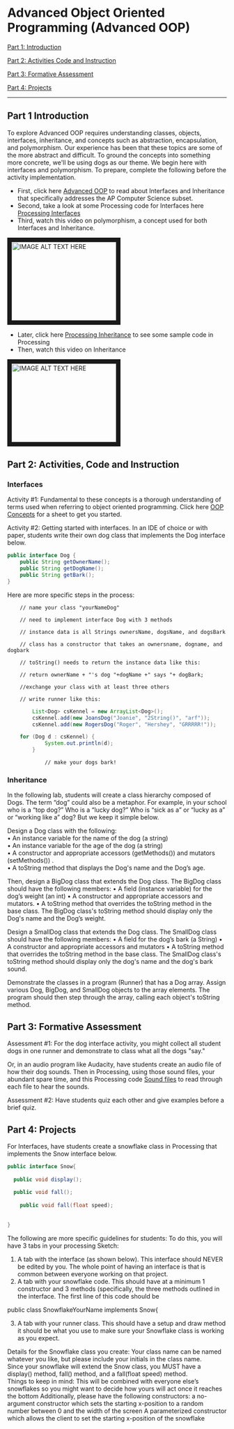 # Advanced Object Oriented Programming (Advanced OOP)

[Part 1: Introduction](#part-1-introduction)

[Part 2: Activities Code and Instruction](#part-2-activities-code-and-instruction)

[Part 3: Formative Assessment](#part-3-formative-assessment)

[Part 4: Projects](#part-4-projects)

---

## Part 1 Introduction

To explore Advanced OOP requires understanding classes, objects, interfaces, inheritance, and concepts such as abstraction, encapsulation, and polymorphism.  Our experience has been that these topics are some of the more abstract and difficult.  To ground the concepts into something more concrete, we'll be using dogs as our theme.  We begin here with interfaces and polymorphism.  To prepare, complete the following before the activity implementation.

* First, click here [Advanced OOP](https://runestone.academy/runestone/static/JavaReview/index.html) to read about Interfaces and Inheritance that specifically addresses the AP Computer Science subset.
* Second, take a look at some Processing code for Interfaces here [Processing Interfaces](
https://processing.org/reference/implements.html) 
* Third, watch this video on polymorphism, a concept used for both Interfaces and Inheritance. 

<a href="http://www.youtube.com/watch?feature=player_embedded&v=e6eXD8DHc_A
" target="_blank"><img src="https://img.youtube.com/vi/qqYOYIVrso0/hqdefault.jpg" 
alt="IMAGE ALT TEXT HERE" width="240" height="180" border="10" /></a>

* Later, click here  [Processing Inheritance](
http://learningprocessing.com/examples/chp22/example-22-01-inheritance) to see some sample code in Processing
* Then, watch this video on Inheritance

<a href="http://www.youtube.com/watch?feature=player_embedded&v=e6eXD8DHc_A
" target="_blank"><img src="http://img.youtube.com/vi/e6eXD8DHc_A/0.jpg" 
alt="IMAGE ALT TEXT HERE" width="240" height="180" border="10" /></a>




## Part 2: Activities, Code and Instruction

### Interfaces
Activity #1:  Fundamental to these concepts is a thorough understanding of terms used when referring to object oriented programming.  Click here  [OOP Concepts](
https://docs.google.com/document/d/1u3BpoNlyrw3QzdOsm-rxMtCWDjyJW4Q1BfKRHbelO-c/edit?usp=sharing) for a sheet to get you started. 

Activity #2:  Getting started with interfaces.  In an IDE of choice or with paper, students write their own dog class that implements the Dog interface below.

```java
public interface Dog {
	public String getOwnerName();
	public String getDogName();
	public String getBark();
}
```
Here are more specific steps in the process:

		// name your class "yourNameDog"
		
		// need to implement interface Dog with 3 methods
		
		// instance data is all Strings ownersName, dogsName, and dogsBark
		
		// class has a constructor that takes an ownersname, dogname, and dogbark
		
		// toString() needs to return the instance data like this:
		
		// return ownerName + "'s dog "+dogName +" says "+ dogBark;
		
		//exchange your class with at least three others
		
		// write runner like this:
```java
		List<Dog> csKennel = new ArrayList<Dog>();
		csKennel.add(new JoansDog("Joanie", "2String()", "arf"));
		csKennel.add(new RogersDog("Roger", "Hershey", "GRRRRR!"));

	for (Dog d : csKennel) {
			System.out.println(d);
		}
```
                // make your dogs bark!

### Inheritance
In the following lab, students will create a class hierarchy composed of Dogs.  The term “dog” could also be a metaphor.  For example, in your school who is a “top dog?”  Who is a “lucky dog?”  Who is “sick as a” or “lucky as a” or “working like a” dog?  But we keep it simple below.

Design a Dog class with the following:  
• An instance variable for the name of the dog (a string)  
• An instance variable for the age of the dog (a string)  
• A constructor and appropriate accessors (getMethods()) and mutators (setMethods()) .   
• A toString method that displays the Dog's name and the Dog’s age.  

Then, design a BigDog class that extends the Dog class. The BigDog class should have the following 
members:
• A field (instance variable) for the dog’s weight (an int)
• A constructor and appropriate accessors and mutators.
• A toString method that overrides the toString method in the base class. The BigDog class's toString 
method should display only the Dog's name and the Dog’s weight.

Design a SmallDog class that extends the Dog class. The SmallDog class should have the following 
members:
• A field for the dog’s bark (a String)
• A constructor and appropriate accessors and mutators
• A toString method that overrides the toString method in the base class. The SmallDog class's toString 
method should display only the dog's name and the dog's bark sound.

Demonstrate the classes in a program (Runner) that has a Dog array. Assign various Dog, BigDog, and 
SmallDog objects to the array elements. The program should then step through the array, calling each 
object's toString method.

## Part 3: Formative Assessment
Assessment #1:  For the dog interface activity, you might collect all student dogs in one runner and demonstrate to class what all the dogs "say."  

Or, in an audio program like Audacity, have students create an audio file of how their dog sounds. Then in Processing, using those sound files, your abundant spare time, and this Processing code  [Sound files](
https://processing.org/reference/libraries/sound/SoundFile.html) to read through each file to hear the sounds.

Assessment #2:  Have students quiz each other and give examples before a brief quiz.












## Part 4: Projects
For Interfaces,  have students create a snowflake class in Processing that implements the Snow interface below. 
```java
public interface Snow{
 
  public void display();
  
  public void fall();
  	
  	public void fall(float speed);
  
  
}
```
The following are more specific guidelines for students:
To do this, you will have 3 tabs in your processing Sketch:
1. A tab with the interface (as shown below).  This interface should NEVER be edited by you.  The whole point of having an interface is that is common between everyone working on that project.
2. A tab with your snowflake code.  This should have at a minimum 1 constructor and 3 methods (specifically, the three methods outlined in the interface.  The first line of this code should be 

public class SnowflakeYourName implements Snow{

3. A tab with your runner class.  This should have a setup and draw method it should be what you use to make sure your Snowflake class is working as you expect.

Details for the Snowflake class you create:
Your class name can be named whatever you like, but please include your initials in the class name.  
Since your snowflake will extend the Snow class, you MUST have a display() method,  fall() method, and a fall(float speed) method.  
Things to keep in mind:
This will be combined with everyone else’s snowflakes so you might want to decide how yours will act once it reaches the bottom
Additionally, please have the following constructors:
a no-argument constructor which sets the starting x-position to a random number between 0 and the width of the screen
A parameterized constructor which allows the client to set the starting x-position of the snowflake




